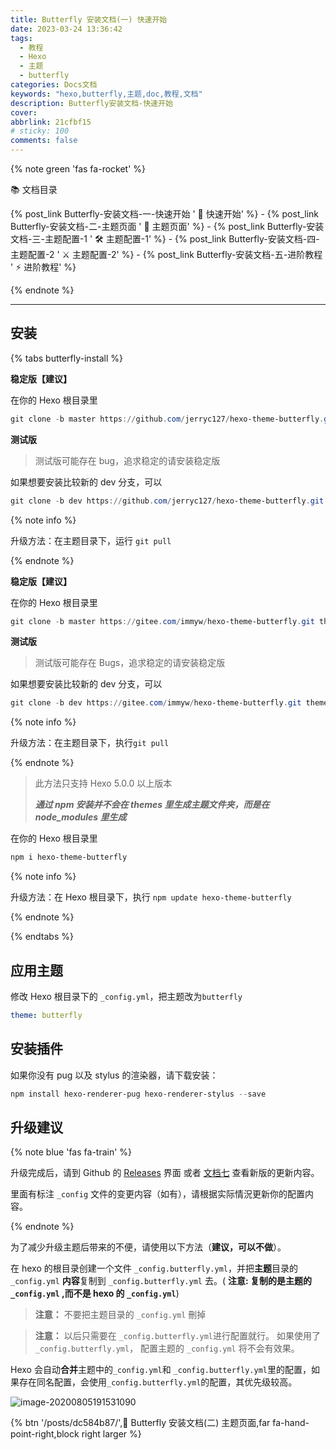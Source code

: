 ```yaml
---
title: Butterfly 安装文档(一) 快速开始
date: 2023-03-24 13:36:42
tags:
  - 教程
  - Hexo
  - 主题
  - butterfly
categories: Docs文档
keywords: "hexo,butterfly,主题,doc,教程,文档"
description: Butterfly安装文档-快速开始
cover: 
abbrlink: 21cfbf15
# sticky: 100
comments: false
---
```


{% note green 'fas fa-rocket' %}

📚 文档目录

{% post_link Butterfly-安装文档-一-快速开始 ' 🚀 快速开始' %} - {% post_link Butterfly-安装文档-二-主题页面 ' 📑 主题页面' %} - {% post_link Butterfly-安装文档-三-主题配置-1 ' 🛠 主题配置-1' %} - {% post_link Butterfly-安装文档-四-主题配置-2 ' ⚔️ 主题配置-2' %} - {% post_link Butterfly-安装文档-五-进阶教程 ' ⚡️ 进阶教程' %}

{% endnote %}

---

## 安装

{% tabs butterfly-install %}

<!-- tab Git安装 (Github) @fab fa-github-square -->

**稳定版【建议】**

在你的 Hexo 根目录里

```powershell
git clone -b master https://github.com/jerryc127/hexo-theme-butterfly.git themes/butterfly
```

**测试版**

> 测试版可能存在 bug，追求稳定的请安装稳定版

如果想要安装比较新的 dev 分支，可以

```powershell
git clone -b dev https://github.com/jerryc127/hexo-theme-butterfly.git themes/butterfly
```

{% note info %}

升级方法：在主题目录下，运行 `git pull`

{% endnote %}

<!-- endtab -->

<!-- tab Git安装 (Gitee) @fab fa-git-square -->

**稳定版【建议】**

在你的 Hexo 根目录里

```powershell
git clone -b master https://gitee.com/immyw/hexo-theme-butterfly.git themes/butterfly
```

**测试版**

> 测试版可能存在 Bugs，追求稳定的请安装稳定版

如果想要安装比较新的 dev 分支，可以

```powershell
git clone -b dev https://gitee.com/immyw/hexo-theme-butterfly.git themes/butterfly
```

{% note info %}

升级方法：在主题目录下，执行`git pull`

{% endnote %}

<!-- endtab -->

<!-- tab npm安装@fab fa-npm -->

> 此方法只支持 Hexo 5.0.0 以上版本
>
> **_通过 npm 安装并不会在 themes 里生成主题文件夹，而是在 node_modules 里生成_**

在你的 Hexo 根目录里

```powershell
npm i hexo-theme-butterfly
```

{% note info %}

升级方法：在 Hexo 根目录下，执行 `npm update hexo-theme-butterfly`

{% endnote %}

<!-- endtab -->

{% endtabs %}

## 应用主题

修改 Hexo 根目录下的 `_config.yml`，把主题改为`butterfly`

```yaml
theme: butterfly
```

## 安装插件

如果你没有 pug 以及 stylus 的渲染器，请下载安装：

```powershell
npm install hexo-renderer-pug hexo-renderer-stylus --save
```

## 升级建议

{% note blue 'fas fa-train' %}

升级完成后，请到 Github 的 [Releases](https://github.com/jerryc127/hexo-theme-butterfly/releases) 界面 或者 [文档七](https://butterfly.js.org/posts/198a4240/) 查看新版的更新内容。

里面有标注 `_config` 文件的变更内容（如有），请根据实际情況更新你的配置内容。

{% endnote %}

为了减少升级主题后带来的不便，请使用以下方法（**建议，可以不做**）。

在 hexo 的根目录创建一个文件 `_config.butterfly.yml`，并把**主题**目录的 `_config.yml` **内容**复制到 `_config.butterfly.yml` 去。( **注意: 复制的是主题的 `_config.yml` ,而不是 hexo 的 `_config.yml`**)

> **注意：** 不要把主题目录的 `_config.yml` 刪掉

> **注意：** 以后只需要在 `_config.butterfly.yml`进行配置就行。
> 如果使用了 `_config.butterfly.yml`， 配置主题的 `_config.yml` 将不会有效果。

Hexo 会自动**合并**主题中的`_config.yml`和 `_config.butterfly.yml`里的配置，如果存在同名配置，会使用`_config.butterfly.yml`的配置，其优先级较高。

![image-20200805191531090](https://file.crazywong.com/gh/jerryc127/CDN/img/butterfly-docs-install-suggestion-1.png)

{% btn '/posts/dc584b87/',📑 Butterfly 安装文档(二) 主题页面,far fa-hand-point-right,block right larger %}
